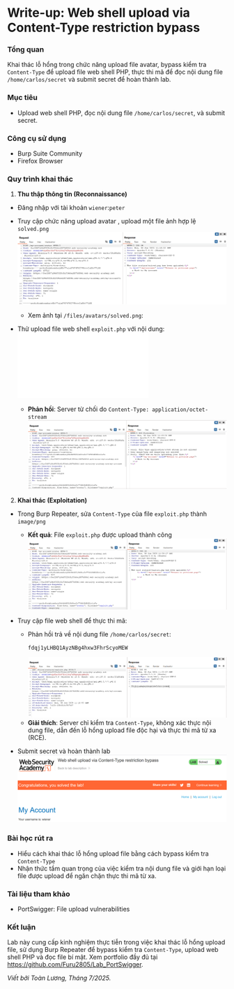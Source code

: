 # Write-up: Web shell upload via Content-Type restriction bypass

### Tổng quan
Khai thác lỗ hổng trong chức năng upload file avatar, bypass kiểm tra `Content-Type` để upload file web shell PHP, thực thi mã để đọc nội dung file `/home/carlos/secret` và submit secret để hoàn thành lab.

### Mục tiêu
- Upload web shell PHP, đọc nội dung file `/home/carlos/secret`, và submit secret.

### Công cụ sử dụng
- Burp Suite Community
- Firefox Browser

### Quy trình khai thác 
1. **Thu thập thông tin (Reconnaissance)**
- Đăng nhập với tài khoản `wiener`:`peter`
- Truy cập chức năng upload avatar , upload một file ảnh hợp lệ  `solved.png`
    ![upload](./image/upload.png)
    - Xem ảnh tại `/files/avatars/solved.png`:

- Thử upload file web shell `exploit.php` với nội dung:
    ![exploit.php](./exploit.php)
    - **Phản hồi**: Server từ chối do `Content-Type: application/octet-stream`
    ![denied](./image/denied.png)

2. **Khai thác (Exploitation)**
- Trong Burp Repeater, sửa `Content-Type` của file `exploit.php` thành `image/png`
    - **Kết quả**: File `exploit.php` được upload thành công
        ![success](./image/content-type.png)

- Truy cập file web shell để thực thi mã:
    - Phản hồi trả về nội dung file `/home/carlos/secret`: 
        ```    
        fdqj1yLHBQ1AyzNBg4hxw3FhrScyoMEW
        ```
        ![get](./image/exploit.png)
    - **Giải thích**: Server chỉ kiểm tra `Content-Type`, không xác thực nội dung file, dẫn đến lỗ hổng upload file độc hại và thực thi mã từ xa (RCE).

- Submit secret và hoàn thành lab
    ![solved](./image/solved.png)

### Bài học rút ra
- Hiểu cách khai thác lỗ hổng upload file bằng cách bypass kiểm tra `Content-Type`
- Nhận thức tầm quan trọng của việc kiểm tra nội dung file và giới hạn loại file được upload để ngăn chặn thực thi mã từ xa.

### Tài liệu tham khảo
- PortSwigger: File upload vulnerabilities

### Kết luận
Lab này cung cấp kinh nghiệm thực tiễn trong việc khai thác lỗ hổng upload file, sử dụng Burp Repeater để bypass kiểm tra `Content-Type`, upload web shell PHP và đọc file bí mật. Xem portfolio đầy đủ tại https://github.com/Furu2805/Lab_PortSwigger.

*Viết bởi Toàn Lương, Tháng 7/2025.*